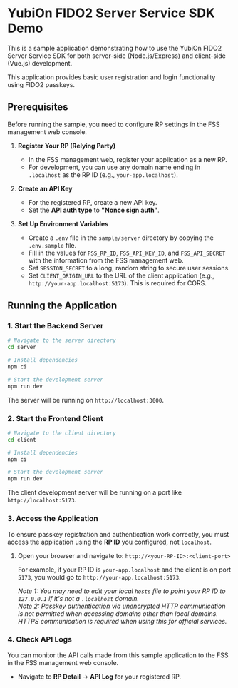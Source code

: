 # YubiOn FIDO2 Server Service SDK Demo

This is a sample application demonstrating how to use the YubiOn FIDO2 Server Service SDK for both server-side (Node.js/Express) and client-side (Vue.js) development.

This application provides basic user registration and login functionality using FIDO2 passkeys.

## Prerequisites

Before running the sample, you need to configure RP settings in the FSS management web console.

1.  **Register Your RP (Relying Party)**
    *   In the FSS management web, register your application as a new RP.
    *   For development, you can use any domain name ending in `.localhost` as the RP ID (e.g., `your-app.localhost`).

2.  **Create an API Key**
    *   For the registered RP, create a new API key.
    *   Set the **API auth type** to **"Nonce sign auth"**.

3.  **Set Up Environment Variables**
    *   Create a `.env` file in the `sample/server` directory by copying the `.env.sample` file.
    *   Fill in the values for `FSS_RP_ID`, `FSS_API_KEY_ID`, and `FSS_API_SECRET` with the information from the FSS management web.
    *   Set `SESSION_SECRET` to a long, random string to secure user sessions.
    *   Set `CLIENT_ORIGIN_URL` to the URL of the client application (e.g., `http://your-app.localhost:5173`). This is required for CORS.

## Running the Application

### 1. Start the Backend Server

```bash
# Navigate to the server directory
cd server

# Install dependencies
npm ci

# Start the development server
npm run dev
```
The server will be running on `http://localhost:3000`.

### 2. Start the Frontend Client

```bash
# Navigate to the client directory
cd client

# Install dependencies
npm ci

# Start the development server
npm run dev
```
The client development server will be running on a port like `http://localhost:5173`.

### 3. Access the Application

To ensure passkey registration and authentication work correctly, you must access the application using the **RP ID** you configured, not `localhost`.

1.  Open your browser and navigate to:
    `http://<your-RP-ID>:<client-port>`

    For example, if your RP ID is `your-app.localhost` and the client is on port `5173`, you would go to `http://your-app.localhost:5173`.

    *Note 1: You may need to edit your local `hosts` file to point your RP ID to `127.0.0.1` if it's not a `.localhost` domain.*  
    *Note 2: Passkey authentication via unencrypted HTTP communication is not permitted when accessing domains other than local domains. HTTPS communication is required when using this for official services.*  

### 4. Check API Logs

You can monitor the API calls made from this sample application to the FSS in the FSS management web console.

*   Navigate to **RP Detail** -> **API Log** for your registered RP.
